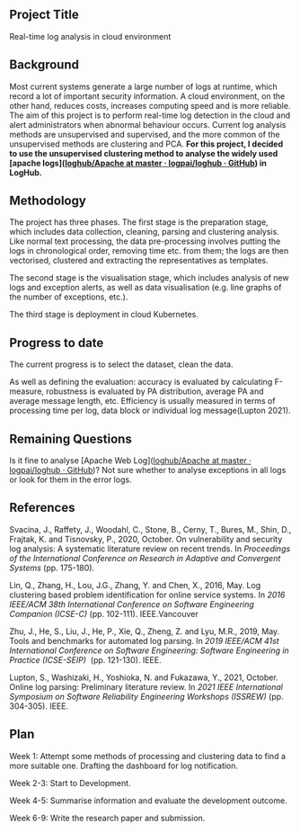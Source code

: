 ## Project Title

Real-time log analysis in cloud environment

## Background

Most current systems generate a large number of logs at runtime, which record a lot of important security information. A cloud environment, on the other hand, reduces costs, increases computing speed and is more reliable. The aim of this project is to perform real-time log detection in the cloud and alert administrators when abnormal behaviour occurs. Current log analysis methods are unsupervised and supervised, and the more common of the unsupervised methods are clustering and PCA. **For this project, I decided to use the unsupervised clustering method to analyse the widely used [apache logs]([loghub/Apache at master · logpai/loghub · GitHub](https://github.com/logpai/loghub/tree/master/Apache)) in LogHub.**

## Methodology

The project has three phases. The first stage is the preparation stage, which includes data collection, cleaning, parsing and clustering analysis. Like normal text processing, the data pre-processing involves putting the logs in chronological order, removing time etc. from them; the logs are then vectorised, clustered and extracting the representatives as templates.

The second stage is the visualisation stage, which includes analysis of new logs and exception alerts, as well as data visualisation (e.g. line graphs of the number of exceptions, etc.).

The third stage is deployment in cloud Kubernetes.

## Progress to date

The current progress is to select the dataset, clean the data.

As well as defining the evaluation: accuracy is evaluated by calculating F-measure, robustness is evaluated by PA distribution, average PA and average message length, etc. Efficiency is usually measured in terms of processing time per log, data block or individual log message(Lupton 2021).

## Remaining Questions

Is it fine to analyse [Apache Web Log]([loghub/Apache at master · logpai/loghub · GitHub](https://github.com/logpai/loghub/tree/master/Apache))? Not sure whether to analyse exceptions in all logs or look for them in the error logs.

## References

Svacina, J., Raffety, J., Woodahl, C., Stone, B., Cerny, T., Bures, M., Shin, D., Frajtak, K. and Tisnovsky, P., 2020, October. On vulnerability and security log analysis: A systematic literature review on recent trends. In *Proceedings of the International Conference on Research in Adaptive and Convergent Systems* (pp. 175-180).

Lin, Q., Zhang, H., Lou, J.G., Zhang, Y. and Chen, X., 2016, May. Log clustering based problem identification for online service systems. In *2016 IEEE/ACM 38th International Conference on Software Engineering Companion (ICSE-C)* (pp. 102-111). IEEE.Vancouver

Zhu, J., He, S., Liu, J., He, P., Xie, Q., Zheng, Z. and Lyu, M.R., 2019, May. Tools and benchmarks for automated log parsing. In *2019 IEEE/ACM 41st International Conference on Software Engineering: Software Engineering in Practice (ICSE-SEIP)*  (pp. 121-130). IEEE.

Lupton, S., Washizaki, H., Yoshioka, N. and Fukazawa, Y., 2021, October. Online log parsing: Preliminary literature review. In *2021 IEEE International Symposium on Software Reliability Engineering Workshops (ISSREW)* (pp. 304-305). IEEE.

## Plan

Week 1: Attempt some methods of processing and clustering data to find a more suitable one. Drafting the dashboard for log notification.

Week 2-3: Start to Development.

Week 4-5: Summarise information and evaluate the development outcome.

Week 6-9: Write the research paper and submission.
